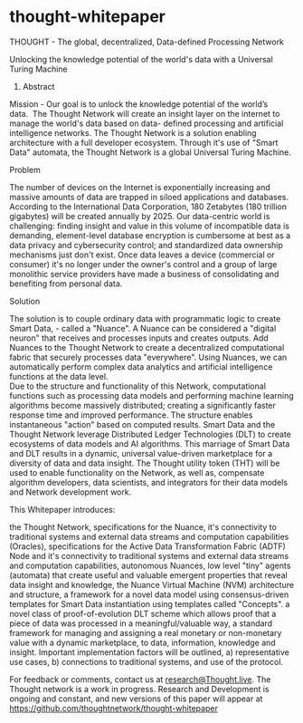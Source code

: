 # thought-whitepaper


THOUGHT - The global, decentralized, Data-defined Processing Network

Unlocking the knowledge potential of the world's data with a Universal Turing Machine

1. Abstract 

Mission - Our goal is to unlock the knowledge potential of the world’s data.  The Thought Network will create an insight layer on the internet to manage the world's data based on data- defined processing and artificial intelligence networks. The Thought Network is a solution enabling architecture with a full developer ecosystem. Through it's use of "Smart Data" automata, the Thought Network is a global Universal Turing Machine.

Problem 

The number of devices on the Internet is exponentially increasing and massive amounts of data are trapped in siloed applications and databases. According to the International Data Corporation, 180 Zetabytes (180 trillion gigabytes) will be created annually by 2025. Our data-centric world is challenging: finding insight and value in this volume of incompatible data is demanding, element-level database encryption is cumbersome at best as a data privacy and cybersecurity control; and standardized data ownership mechanisms just don't exist. Once data  leaves a device (commercial or consumer) it's no longer under the owner's control and a group of large monolithic service providers have made a business of consolidating and benefiting from personal data. 

Solution 

The solution is to couple ordinary data with programmatic logic to create Smart Data, - called a "Nuance".  A Nuance can be considered a "digital neuron" that receives and processes inputs and creates outputs. Add Nuances to the Thought Network to create a decentralized computational fabric that securely processes data "everywhere". Using Nuances, we can automatically perform complex data analytics and artificial intelligence functions at the data level.  
Due to the structure and functionality of this Network, computational functions such as processing data models and performing machine learning algorithms become massively distributed; creating a significantly faster response time and improved performance. The structure enables instantaneous "action" based on computed results.
Smart Data and the Thought Network leverage Distributed Ledger Technologies (DLT) to create ecosystems of data models and AI algorithms. This marriage of Smart Data and DLT results in a dynamic, universal value-driven marketplace for a diversity of data and data insight.
The Thought utility token (THT) will be used to enable functionality on the Network, as well as, compensate algorithm developers, data scientists, and integrators for their data models and Network development work.

This Whitepaper introduces:

the Thought Network, 
specifications for the Nuance, it's connectivity to traditional systems and external data streams and computation capabilities (Oracles), 
specifications for the Active Data Transformation Fabric (ADTF) Node and it's connectivity to traditional systems and external data streams and computation capabilities,
autonomous Nuances, low level "tiny" agents (automata) that create useful and valuable emergent properties that reveal data insight and knowledge,
the Nuance Virtual Machine (NVM) architecture and structure,
a framework for a novel data model using consensus-driven templates for Smart Data instantiation using templates called "Concepts".
a novel class of proof-of-evolution DLT scheme which allows proof that a piece of data was processed in a meaningful/valuable way,
a standard framework for managing and assigning a real monetary or non-monetary value with a dynamic marketplace, to data, information, knowledge and insight.
Important implementation factors will be outlined, a) representative use cases, b) connections to traditional systems, and use of the protocol.

For feedback or comments, contact us at research@Thought.live. The Thought network is a work in progress. Research and Development is ongoing and constant, and new versions of this paper will appear at https://github.com/thoughtnetwork/thought-whitepaper



